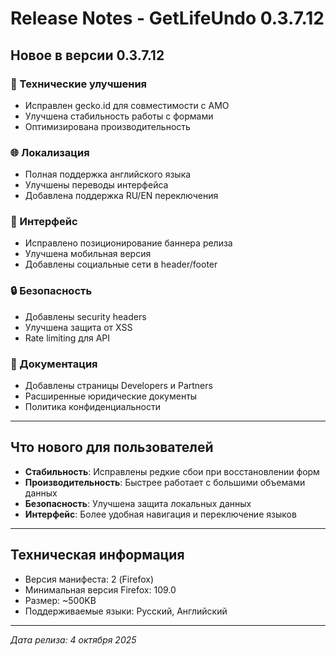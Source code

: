# Release Notes - GetLifeUndo 0.3.7.12

## Новое в версии 0.3.7.12

### 🔧 Технические улучшения
- Исправлен gecko.id для совместимости с AMO
- Улучшена стабильность работы с формами
- Оптимизирована производительность

### 🌐 Локализация
- Полная поддержка английского языка
- Улучшены переводы интерфейса
- Добавлена поддержка RU/EN переключения

### 🎨 Интерфейс
- Исправлено позиционирование баннера релиза
- Улучшена мобильная версия
- Добавлены социальные сети в header/footer

### 🔒 Безопасность
- Добавлены security headers
- Улучшена защита от XSS
- Rate limiting для API

### 📄 Документация
- Добавлены страницы Developers и Partners
- Расширенные юридические документы
- Политика конфиденциальности

---

## Что нового для пользователей

- **Стабильность**: Исправлены редкие сбои при восстановлении форм
- **Производительность**: Быстрее работает с большими объемами данных
- **Безопасность**: Улучшена защита локальных данных
- **Интерфейс**: Более удобная навигация и переключение языков

---

## Техническая информация

- Версия манифеста: 2 (Firefox)
- Минимальная версия Firefox: 109.0
- Размер: ~500KB
- Поддерживаемые языки: Русский, Английский

---

*Дата релиза: 4 октября 2025*